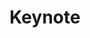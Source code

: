 ---
layout: default
category: session
id: keynote
title: Keynote

day: Saturday
time: 10&colon;30am - 11&colon;30am
timeorder: 2
room: Main Space

---
